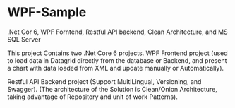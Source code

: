 # WPF-Sample
.Net Cor 6, WPF Forntend, Restful API backend, Clean Architecture, and MS SQL Server  

This project Contains two .Net Core 6 projects. 
WPF Frontend project (used to load data in Datagrid directly from the database or Backend, and present a chart with data loaded from XML and update manually or Automatically).

Restful API Backend project (Support MultiLingual, Versioning, and Swagger).
(The architecture of the Solution is Clean/Onion Architecture, taking advantage of Repository and unit of work Patterns).
